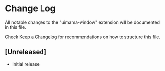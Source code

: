 # Change Log

All notable changes to the "uimama-window" extension will be documented in this file.

Check [Keep a Changelog](http://keepachangelog.com/) for recommendations on how to structure this file.

## [Unreleased]

- Initial release